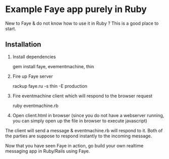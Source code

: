 # Example Faye app purely in Ruby 
New to Faye & do not know how to use it in Ruby ? This is a good place to start.

## Installation 

1. Install dependencies 
 
    gem install faye, evementmachine, thin

2. Fire up Faye server 

    rackup faye.ru -s thin -E production

3. Fire eventmachine client which will respond to the browser request

    ruby eventmachine.rb

4. Open client.html in browser (since you do not have a webserver running, you can simply open up the file in browser to execute javascript)

The client will send a message & eventmachine.rb will respond to it. Both of the parties are suppose to respond instantly to the incoming message.

Now that you have seen Faye in action, go build your own realtime messaging app in Ruby/Rails using Faye. 
